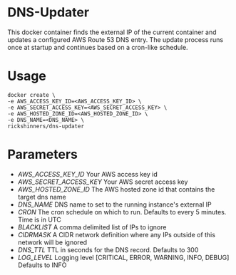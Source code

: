 # DNS-Updater
This docker container finds the external IP of the current container and updates a configured AWS Route 53 DNS entry.  The update process runs once at startup and continues based on a cron-like schedule.

# Usage
```
docker create \
-e AWS_ACCESS_KEY_ID=<AWS_ACCESS_KEY_ID> \
-e AWS_SECRET_ACCESS_KEY=<AWS_SECRET_ACCESS_KEY> \
-e AWS_HOSTED_ZONE_ID=<AWS_HOSTED_ZONE_ID> \
-e DNS_NAME=<DNS_NAME> \
rickshinners/dns-updater
```

# Parameters
* *AWS_ACCESS_KEY_ID* Your AWS access key id
* *AWS_SECRET_ACCESS_KEY* Your AWS secret access key
* *AWS_HOSTED_ZONE_ID* The AWS hosted zone id that contains the target dns name
* *DNS_NAME* DNS name to set to the running instance's external IP
* *CRON* The cron schedule on which to run. Defaults to every 5 minutes. Time is in UTC
* *BLACKLIST* A comma delimited list of IPs to ignore
* *CIDRMASK* A CIDR network definition where any IPs outside of this network will be ignored
* *DNS_TTL* TTL in seconds for the DNS record.  Defaults to 300
* *LOG_LEVEL* Logging level [CRITICAL, ERROR, WARNING, INFO, DEBUG] Defaults to INFO